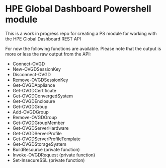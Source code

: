 # HPE Global Dashboard Powershell module

This is a work in progress repo for creating a PS module for working with the HPE Global Dashboard REST API

For now the following functions are available. Please note that the output is more or less the raw output from the API:

- Connect-OVGD
- New-OVGDSessionKey
- Disconnect-OVGD
- Remove-OVGDSessionKey
- Get-OVGDAppliance
- Get-OVGDCertificate
- Get-OVGDConvergedSystem
- Get-OVGDEnclosure
- Get-OVGDGroup
- Add-OVGDGroup
- Remove-OVGDGroup
- Get-OVGDGroupMember
- Get-OVGDServerHardware
- Get-OVGDServerProfile
- Get-OVGDServerProfileTemplate
- Get-OVGDStorageSystem
- BuildResource (private function)
- Invoke-OVGDRequest (private function)
- Set-InsecureSSL (private function)